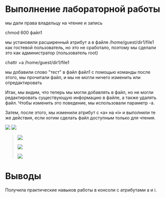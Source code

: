 # Выполнение лабораторной работы

мы дали права владельцу на чтение и запись

chmod 600 файл1

мы установили расширенный атрибут a в файле /home/guest/dir1/file1 как
гостевой пользователь, но это не сработало, поэтому мы сделали это как
администратор (пользователь root)

chattr +a /home/guest/dir1/file1

мы добавили слово "тест" в файл файл1 с помощью команды после этого, мы
прочитали файл, и мы не могли ничего изменить или отредактировать

Итак, мы видим, что теперь мы могли добавлять в файл, но не могли
редактировать существующую информацию в файле, а также удалять
файл. Чтобы изменить это поведение, мы использовали параметр -a.

Затем, после этого, мы изменили атрибут с «a» на «i» и выполнили те же
действия, если хотим сделать файл доступным только для чтения.

![](media/image1.png) ![](media/image2.png)

> ![](media/image3.png)
> 
> ![](media/image4.png)
> 
> ![](media/image5.png)

# Выводы

Получилa практические навыков работы в консоли с атрибутами a и i.
